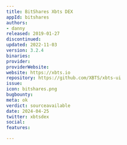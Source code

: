 ```yaml
---
title: BitShares Xbts DEX
appId: bitshares
authors:
- danny
released: 2019-01-27
discontinued: 
updated: 2022-11-03
version: 3.2.4
binaries: 
provider: 
providerWebsite: 
website: https://xbts.io
repository: https://github.com/XBTS/xbts-ui
issue: 
icon: bitshares.png
bugbounty: 
meta: ok
verdict: sourceavailable
date: 2024-04-25
twitter: xbtsdex
social: 
features: 

---
```


